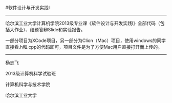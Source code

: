 #软件设计与开发实践I

----

哈尔滨工业大学计算机学院2013级专业课《软件设计与开发实践I》全部代码（包括大作业）、结题答辩Slide和实验报告。

一部分项目为XCode项目，另一部分为Clion（Mac）项目，使用windows的同学直接看.h和.cpp的代码即可，项目文件是为了方便Mac用户直接打开而上传的。

----

杨志飞

2013级计算机科学试验班

计算机科学与技术学院

哈尔滨工业大学
